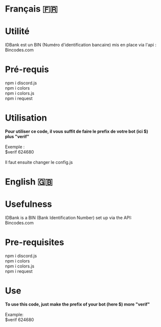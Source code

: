# Français :fr:

# Utilité
IDBank est un BIN (Numéro d'identification bancaire) mis en place via l'api : Bincodes.com

# Pré-requis
npm i discord.js<br/>
npm i colors<br/>
npm i colors.js<br/>
npm i request<br/>

# Utilisation
__Pour utiliser ce code, il vous suffit de faire le prefix de votre bot (ici $) plus "verif"__<br/><br/>Exemple :<br/>
$verif 624680<br/><br/>
Il faut ensuite changer le config.js

# English :gb:

# Usefulness
IDBank is a BIN (Bank Identification Number) set up via the API: Bincodes.com

# Pre-requisites
npm i discord.js <br/>
npm i colors <br/>
npm i colors.js <br/>
npm i request <br/>

# Use
__To use this code, just make the prefix of your bot (here $) more "verif"__<br/><br/>Example: <br/>
$verif 624680 <br/><br/>
